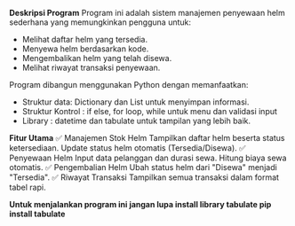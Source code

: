 **Deskripsi Program**
Program ini adalah sistem manajemen penyewaan helm sederhana yang memungkinkan pengguna untuk:
- Melihat daftar helm yang tersedia.
- Menyewa helm berdasarkan kode.
- Mengembalikan helm yang telah disewa.
- Melihat riwayat transaksi penyewaan.

Program dibangun menggunakan Python dengan memanfaatkan:
- Struktur data: Dictionary dan List untuk menyimpan informasi.
- Struktur Kontrol : if else, for loop, while untuk menu dan validasi input
- Library : datetime dan tabulate untuk tampilan yang lebih baik.

**Fitur Utama**
✅ Manajemen Stok Helm
Tampilkan daftar helm beserta status ketersediaan.
Update status helm otomatis (Tersedia/Disewa).
✅ Penyewaan Helm
Input data pelanggan dan durasi sewa.
Hitung biaya sewa otomatis.
✅ Pengembalian Helm
Ubah status helm dari "Disewa" menjadi "Tersedia".
✅ Riwayat Transaksi
Tampilkan semua transaksi dalam format tabel rapi.

**Untuk menjalankan program ini jangan lupa install library tabulate
pip install tabulate**
